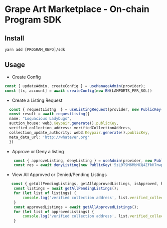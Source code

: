 # Grape Art Marketplace - On-chain Program SDK

## Install
`yarn add [PROGRAM_REPO]/sdk`

## Usage

* Create Config
```typescript    
const { updateAdmin, createConfig } = useManageAdmin(provider);
const [tx, account] = await createConfig(new BN(LAMPORTS_PER_SOL))
```

* Create a Listing Request

```typescript
  const { requestListng  } = useListingRequest(provider, new PublicKey(CONFIG))
  const result = await requestListng({
  name: "Loquacious Ladybugs",
  auction_house: web3.Keypair.generate().publicKey,
  verified_collection_address: verifiedCollectionAddress,
  collection_update_authority: web3.Keypair.generate().publicKey,
  meta_data_url: 'http://whatever.org'
  })
```
 * Approve or Deny a listing
```typescript
    const { approveListing, denyListing } = useAdmin(provider, new PublicKey(CONFIG))
    const res = await denyListing(new PublicKey('5zL9T9M6MbMCQ4ZfkH7nwptUhPPCiUfegmjZZq8Gg1YF'));
```
* View All Approved or Denied/Pending Listings
```typescript
   const { getAllPendingListings, getAllApprovedListings, isApproved, hasToken  } = useListingQuery(provider, new PublicKey(CONFIG))
    const listings = await getAllPendingListings();
    for (let list of listings) {
        console.log('verified collection address', list.verified_collection_address.toBase58())
    }
    const approvedListings = await getAllApprovedListings();
    for (let list of approvedListings) {
        console.log('verified collection address', list.verified_collection_address.toBase58())
    }
```